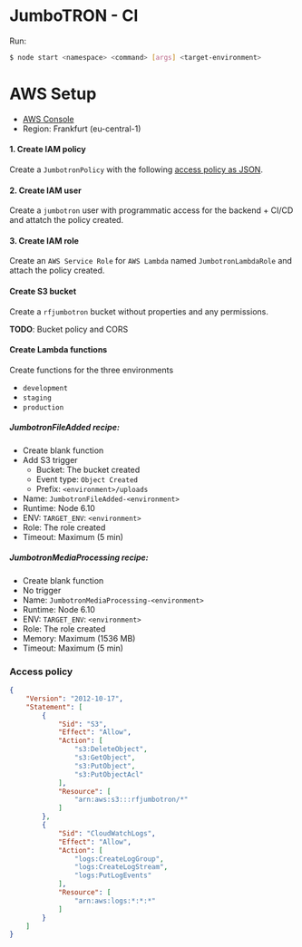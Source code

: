 # JumboTRON - CI

Run:
```BASH
$ node start <namespace> <command> [args] <target-environment>
```

# AWS Setup
* [AWS Console](https://rfit.signin.aws.amazon.com/console)
* Region: Frankfurt (eu-central-1)

#### 1. Create IAM policy
Create a `JumbotronPolicy` with the following [access policy as JSON](#access-policy).

#### 2. Create IAM user
Create a `jumbotron` user with programmatic access for the backend + CI/CD and attatch the policy created.

#### 3. Create IAM role
Create an `AWS Service Role` for `AWS Lambda` named `JumbotronLambdaRole` and attach the policy created.

#### Create S3 bucket
Create a `rfjumbotron` bucket without properties and any permissions.

**TODO**: Bucket policy and CORS

#### Create Lambda functions
Create functions for the three environments
* `development`
* `staging`
* `production`

##### JumbotronFileAdded recipe:
* Create blank function
* Add S3 trigger
  * Bucket: The bucket created
  * Event type: `Object Created`
  * Prefix: `<environment>/uploads`
* Name: `JumbotronFileAdded-<environment>`
* Runtime: Node 6.10
* ENV: `TARGET_ENV`: `<environment>`
* Role: The role created
* Timeout: Maximum (5 min)

##### JumbotronMediaProcessing recipe:
* Create blank function
* No trigger
* Name: `JumbotronMediaProcessing-<environment>`
* Runtime: Node 6.10
* ENV: `TARGET_ENV`: `<environment>`
* Role: The role created
* Memory: Maximum (1536 MB)
* Timeout: Maximum (5 min)


### Access policy
```json
{
    "Version": "2012-10-17",
    "Statement": [
        {
            "Sid": "S3",
            "Effect": "Allow",
            "Action": [
                "s3:DeleteObject",
                "s3:GetObject",
                "s3:PutObject",
                "s3:PutObjectAcl"
            ],
            "Resource": [
                "arn:aws:s3:::rfjumbotron/*"
            ]
        },
        {
            "Sid": "CloudWatchLogs",
            "Effect": "Allow",
            "Action": [
                "logs:CreateLogGroup",
                "logs:CreateLogStream",
                "logs:PutLogEvents"
            ],
            "Resource": [
                "arn:aws:logs:*:*:*"
            ]
        }
    ]
}
```
